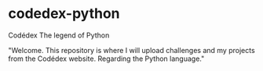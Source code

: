 # codedex-python
Codédex The legend of Python

"Welcome.
This repository is where I will upload challenges and my projects from the Codédex website. Regarding the Python language."